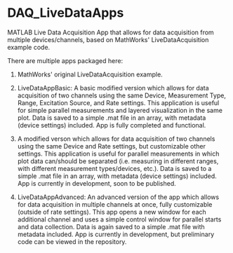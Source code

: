 # DAQ_LiveDataApps

MATLAB Live Data Acquisition App that allows for data acquisition from multiple devices/channels, based on MathWorks' LiveDataAcquisition example code.

There are multiple apps packaged here:
1) MathWorks' original LiveDataAcquisition example.


2) LiveDataAppBasic: A basic modified version which allows for data acquisition of two channels using the same Device, Measurement Type, Range, Excitation Source, and Rate settings. This application is useful for simple parallel measurements and layered visualization in the same plot. Data is saved to a simple .mat file in an array, with metadata (device settings) included. App is fully completed and functional.


3) A modified verson which allows for data acquisition of two channels using the same Device and Rate settings, but customizable other settings. This application is useful for parallel measurements in which plot data can/should be separated (i.e. measuring in different ranges, with different measurement types/devices, etc.). Data is saved to a simple .mat file in an array, with metadata (device settings) included. App is currently in development, soon to be published.


4) LiveDataAppAdvanced: An advanced version of the app which allows for data acquisition in multiple channels at once, fully customizable (outside of rate settings). This app opens a new window for each additional channel and uses a simple control window for parallel starts and data collection. Data is again saved to a simple .mat file with metadata included. App is currently in development, but preliminary code can be viewed in the repository.
